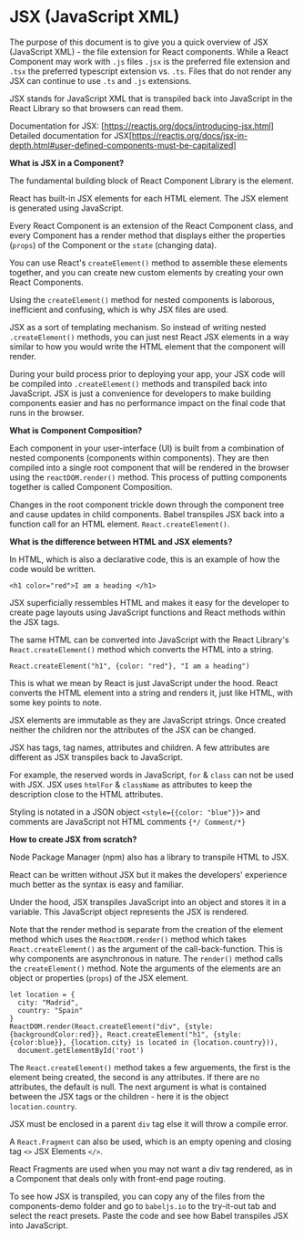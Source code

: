 # JSX (JavaScript XML)

The purpose of this document is to give you a quick overview of JSX (JavaScript XML) - the file extension for React components. While a React Component may work with `.js` files `.jsx` is the preferred file extension and `.tsx` the preferred typescript extension vs. `.ts`. Files that do not render any JSX can continue to use `.ts` and `.js` extensions.

JSX stands for JavaScript XML that is transpiled back into JavaScript in the React Library so that browsers can read them.

Documentation for JSX: [https://reactjs.org/docs/introducing-jsx.html]
Detailed documentation for JSX[https://reactjs.org/docs/jsx-in-depth.html#user-defined-components-must-be-capitalized]

**What is JSX in a Component?**

The fundamental building block of React Component Library is the element.

React has built-in JSX elements for each HTML element. The JSX element is generated using JavaScript.

Every React Component is an extension of the React Component class, and every Component has a render method that displays either the properties (`props`) of the Component or the `state` (changing data).

You can use React's `createElement()` method to assemble these elements together, and you can create new custom elements by creating your own React Components.

Using the `createElement()` method for nested components is laborous, inefficient and confusing, which is why JSX files are used.

JSX as a sort of templating mechanism. So instead of writing nested `.createElement()` methods, you can just nest React JSX elements in a way similar to how you would write the HTML element that the component will render.

During your build process prior to deploying your app, your JSX code will be compiled into
`.createElement()` methods and transpiled back into JavaScript. JSX is just a convenience for developers to make building components easier and has no performance impact on the final code that runs in the browser.

**What is Component Composition?**

Each component in your user-interface (UI) is built from a combination of nested components (components within components). They are then compiled into a single root component that will be rendered in the browser using the `reactDOM.render()` method. This process of putting components together is called Component Composition.

Changes in the root component trickle down through the component tree and cause updates in child components. Babel transpiles JSX back into a function call for an HTML element. `React.createElement()`.

**What is the difference between HTML and JSX elements?**

In HTML, which is also a declarative code, this is an example of how the code would be written.

```
<h1 color="red">I am a heading </h1>
```

JSX superficially ressembles HTML and makes it easy for the developer to create page layouts using JavaScript functions and React methods within the JSX tags.

The same HTML can be converted into JavaScript with the React Library's `React.createElement()` method which converts the HTML into a string.

```
React.createElement("h1", {color: "red"}, "I am a heading")
```

This is what we mean by React is just JavaScript under the hood. React converts the HTML element into a string and renders it, just like HTML, with some key points to note.

JSX elements are immutable as they are JavaScript strings. Once created neither the children nor the attributes of the JSX can be changed.

JSX has tags, tag names, attributes and children. A few attributes are different as JSX transpiles back to JavaScript.

For example, the reserved words in JavaScript, `for` & `class` can not be used with JSX. JSX uses `htmlFor` & `className` as attributes to keep the description close to the HTML attributes.

Styling is notated in a JSON object `<style={{color: "blue"}}>` and comments are JavaScript not HTML comments `{*/ Comment/*}`

**How to create JSX from scratch?**

Node Package Manager (npm) also has a library to transpile HTML to JSX.

React can be written without JSX but it makes the developers' experience much better as the syntax is easy and familiar.

Under the hood, JSX transpiles JavaScript into an object and stores it in a variable. This JavaScript object represents the JSX is rendered.

Note that the render method is separate from the creation of the element method which uses the `ReactDOM.render()` method which takes `React.createElement()` as the argument of the call-back-function. This is why components are asynchronous in nature. The `render()` method calls the `createElement()` method. Note the arguments of the elements are an object or properties (`props`) of the JSX element.

```
let location = {
  city: "Madrid",
  country: "Spain"
}
ReactDOM.render(React.createElement("div", {style: {backgroundColor:red}}, React.createElement("h1", {style: {color:blue}}, {location.city} is located in {location.country})),
  document.getElementById('root')
```

The `React.createElement()` method takes a few arguements, the first is the element being created, the second is any attributes. If there are no attributes, the default is null. The next argument is what is contained between the JSX tags or the children - here it is the object `location.country`.

JSX must be enclosed in a parent `div` tag else it will throw a compile error.

A `React.Fragment` can also be used, which is an empty opening and closing tag `<>` JSX Elements `</>`.

React Fragments are used when you may not want a div tag rendered, as in a Component that deals only with front-end page routing.

To see how JSX is transpiled, you can copy any of the files from the components-demo folder and go to `babeljs.io` to the try-it-out tab and select the react presets. Paste the code and see how Babel transpiles JSX into JavaScript.
